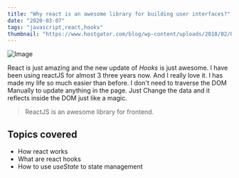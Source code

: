 ```yaml
---
title: "Why react is an awesome library for building user interfaces?"
date: "2020-03-07"
tags: "javascript,react,hooks"
thumbnail: "https://www.hostgator.com/blog/wp-content/uploads/2018/02/OptimizeBlogPosts.png"
---
```


![Image](https://www.hostgator.com/blog/wp-content/uploads/2018/02/OptimizeBlogPosts.png)

React is just amazing and the new update of _Hooks_ is just awesome. I have been using reactJS for almost 3 three years now.
And I really love it. I has made my life so much easier than before. I don't need to traverse the DOM Manually to update anything in the page.
Just Change the data and it reflects inside the DOM just like a magic.

> ReactJS is an awesome library for frontend.

## Topics covered

- How react works
- What are react hooks
- How to use _useState_ to state management

